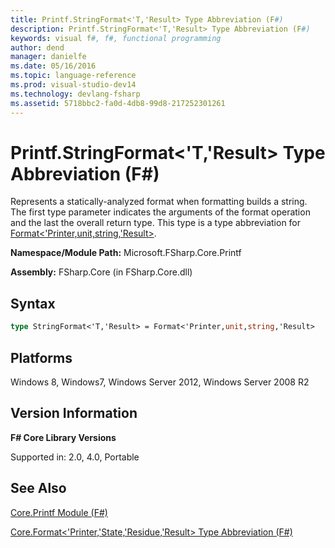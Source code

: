 ```yaml
---
title: Printf.StringFormat<'T,'Result> Type Abbreviation (F#)
description: Printf.StringFormat<'T,'Result> Type Abbreviation (F#)
keywords: visual f#, f#, functional programming
author: dend
manager: danielfe
ms.date: 05/16/2016
ms.topic: language-reference
ms.prod: visual-studio-dev14
ms.technology: devlang-fsharp
ms.assetid: 5718bbc2-fa0d-4db8-99d8-217252301261
---
```


# Printf.StringFormat<'T,'Result> Type Abbreviation (F#)

Represents a statically-analyzed format when formatting builds a string. The first type parameter indicates the arguments of the format operation and the last the overall return type. This type is a type abbreviation for [Format&lt;'Printer,unit,string,'Result&gt;](https://msdn.microsoft.com/library/470f484f-a026-40af-8f8c-1e3aaf013bdc).

**Namespace/Module Path:** Microsoft.FSharp.Core.Printf

**Assembly:** FSharp.Core (in FSharp.Core.dll)


## Syntax

```fsharp
type StringFormat<'T,'Result> = Format<'Printer,unit,string,'Result>
```

## Platforms
Windows 8, Windows7, Windows Server 2012, Windows Server 2008 R2

## Version Information
**F# Core Library Versions**

Supported in: 2.0, 4.0, Portable

## See Also
[Core.Printf Module &#40;F&#35;&#41;](Core.Printf-Module-%5BFSharp%5D.md)

[Core.Format&#60;'Printer,'State,'Residue,'Result&#62; Type Abbreviation &#40;F&#35;&#41;](Core.Format%5B%27Printer%2C%27State%2C%27Residue%2C%27Result%5D-Type-Abbreviation-%5BFSharp%5D.md)
